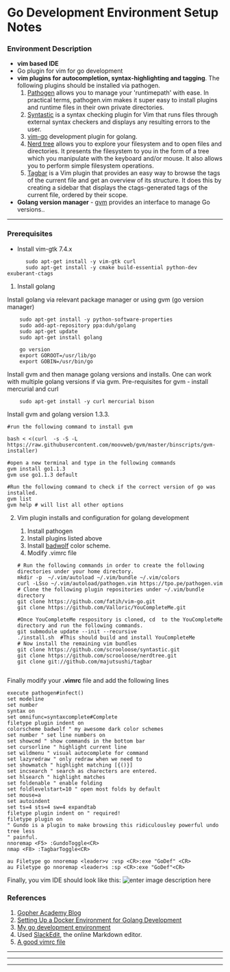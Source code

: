 Go Development Environment Setup Notes
========================================

### Environment Description
 * **vim based IDE**
 * Go plugin for vim for go development 
 * **vim plugins for autocompletion, syntax-highlighting and tagging**. The following plugins should be installed via pathogen.
	  1. [Pathogen]( https://github.com/tpope/vim-pathogen) allows you to manage your 'runtimepath' with ease. In practical terms, pathogen.vim makes it super easy to install plugins and runtime files in their own private directories.
	  2. [Syntastic](https://github.com/scrooloose/syntastic) is a syntax checking plugin for Vim that runs files through external syntax checkers and displays any resulting errors to the user. 
	  3. [vim-go](https://github.com/fatih/vim-go) development plugin for golang.
	  4. [Nerd tree](https://github.com/scrooloose/nerdtree) allows you to explore your filesystem and to open files and directories. It presents the filesystem to you in the form of a tree which you manipulate with the keyboard and/or mouse. It also allows you to perform simple filesystem operations.
	  5. [Tagbar](https://github.com/majutsushi/tagbar) is a Vim plugin that provides an easy way to browse the tags of the current file and get an overview of its structure. It does this by creating a sidebar that displays the ctags-generated tags of the current file, ordered by their scope.
 * **Golang version manager** - [gvm](https://github.com/moovweb/gvm) provides an interface to manage Go versions..

----------
### Prerequisites

  * Install vim-gtk 7.4.x 
```shell
      sudo apt-get install -y vim-gtk curl
      sudo apt-get install -y cmake build-essential python-dev exuberant-ctags

```
 1. Install golang

  Install golang via relevant package manager or using gvm (go version manager)
```shell
    sudo apt-get install -y python-software-properties
    sudo add-apt-repository ppa:duh/golang
    sudo apt-get update
    sudo apt-get install golang

    go version       
    export GOROOT=/usr/lib/go
    export GOBIN=/usr/bin/go
```
Install gvm and then manage golang versions and installs. One can work with multiple golang versions if via gvm.
Pre-requisites for gvm - install mercurial and curl
```shell
    sudo apt-get install -y curl mercurial bison
```
Install gvm and golang version 1.3.3.
```shell
#run the following command to install gvm

bash < <(curl  -s -S -L    https://raw.githubusercontent.com/moovweb/gvm/master/binscripts/gvm-installer)

#open a new terminal and type in the following commands
gvm install go1.1.3 
gvm use go1.1.3 default

#Run the following command to check if the correct version of go was installed.
gvm list 
gvm help # will list all other options
```
2. Vim plugin installs and configuration for golang development
	1. Install pathogen
	2. Install plugins listed above
	3. 	Install [badwolf](http://www.vim.org/scripts/script.php?script_id=3929) color scheme.
	3. Modify .vimrc file
	
	```shell
	# Run the following commands in order to create the following directories under your home directory.
	mkdir -p  ~/.vim/autoload ~/.vim/bundle ~/.vim/colors
	curl -LSso ~/.vim/autoload/pathogen.vim https://tpo.pe/pathogen.vim
   # Clone the following plugin repositories under ~/.vim/bundle directory
   git clone https://github.com/fatih/vim-go.git
   git clone https://github.com/Valloric/YouCompleteMe.git

   #Once YouCompleteMe respository is cloned, cd  to the YouCompleteMe directory and run the following commands.
   git submodule update --init --recursive
   ./install.sh  #This should build and install YouCompleteMe 
   # Now install the remaining vim bundles
   git clone https://github.com/scrooloose/syntastic.git
   git clone https://github.com/scrooloose/nerdtree.git
   git clone git://github.com/majutsushi/tagbar
  
    ```
Finally modify your **.vimrc** file and add the following lines
```
execute pathogen#infect()
set modeline
set number
syntax on
set omnifunc=syntaxcomplete#Complete
filetype plugin indent on
colorscheme badwolf " my awesome dark color schemes
set number " set line numbers on
set showcmd " show commands in the bottom bar
set cursorline " highlight current line
set wildmenu " visual autocomplete for command
set lazyredraw " only redraw when we need to
set showmatch " highlight matching [{()}]
set incsearch " search as charecters are entered.
set hlsearch " highlight matches
set foldenable " enable folding
set foldlevelstart=10 " open most folds by default
set mouse=a
set autoindent
set ts=4 sts=4 sw=4 expandtab
filetype plugin indent on " required!
filetype plugin on
" Gundo is a plugin to make browsing this ridiculousley powerful undo tree less
" painful.
nnoremap <F5> :GundoToggle<CR>
nmap <F8> :TagbarToggle<CR>

au Filetype go nnoremap <leader>v :vsp <CR>:exe "GoDef" <CR>
au Filetype go nnoremap <leader>s :sp <CR>:exe "GoDef"<CR>

```
Finally, you vim IDE should look like this:
![enter image description here](http://www.metal3d.org/statics/go-vim.png)

### References

 1. [Gopher Academy Blog](http://blog.gopheracademy.com/vimgo-development-environment)
 2. [Setting Up a Docker Environment for Golang Development](http://www.medding.me/blog/2014/09/06/setting-up-a-docker-environment-for-golang-development-part-1/)
 3. [My go development environment](http://www.rounds.com/blog/development-environment/)
 4. Used [SlackEdit](https://stackedit.io/editor#), the online Markdown editor.
 5. [A good vimrc file](http://dougblack.io/words/a-good-vimrc.html) 
 

  


----------


----------


----------


